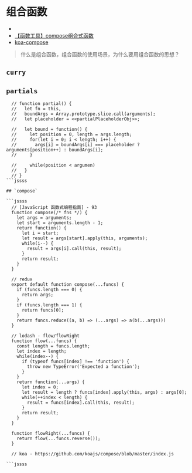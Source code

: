 # 组合函数

- [](https://segmentfault.com/u/dongzhe3917875/articles)
- [【函数工具】compose组合式函数](https://www.jianshu.com/p/f42d941dcd23)
- [koa-compose](https://www.cnblogs.com/caoke/p/9969945.html)

> 什么是组合函数，组合函数的使用场景，为什么要用组合函数的思想？

## `curry`

## `partials`

```jssss
  // function partial() {
  //   let fn = this,
  //   boundArgs = Array.prototype.slice.call(arguments);
  //   let placeholder = <<partialPlaceholderObj>>;

  //   let bound = function() {
  //     let position = 0, length = args.length;
  //     for(let i = 0; i < length; i++) {
  //       args[i] = boundArgs[i] === placeholder ? arguments[position++] : boundArgs[i];
  //     }
      
  //     while(position < argumen)
  //   }
  // }
```jssss

## `compose`

```jssss
  // [JavaScript 函数式编程指南] - 93
  function compose(/* fns */) {
    let args = arguments;
    let start = arguments.length - 1;
    return function() {
      let i = start;
      let result = args[start].apply(this, arguments);
      while(i--) {
        result = args[i].call(this, result);
      }
      return result;
    }
  }

  // redux
  export default function compose(...funcs) {
    if (funcs.length === 0) {
      return args;
    }
    if (funcs.length === 1) {
      return funcs[0];
    }
    return funcs.reduce((a, b) => (...args) => a(b(...args)))
  }

  // lodash - flow/flowRight
  function flow(...funcs) {
    const length = funcs.length;
    let index = length;
    while(index--) {
      if (typeof funcs[index] !== 'function') {
        throw new TypeError('Expected a function');
      }
    }
    return function(...args) {
      let index = 0;
      let result = length ? funcs[index].apply(this, args) : args[0];
      while(++index < length) {
        result = funcs[index].call(this, result);
      }
      return result;
    }
  }

  function flowRight(...funcs) {
    return flow(...funcs.reverse());
  }

  // koa - https://github.com/koajs/compose/blob/master/index.js
  
```jssss


